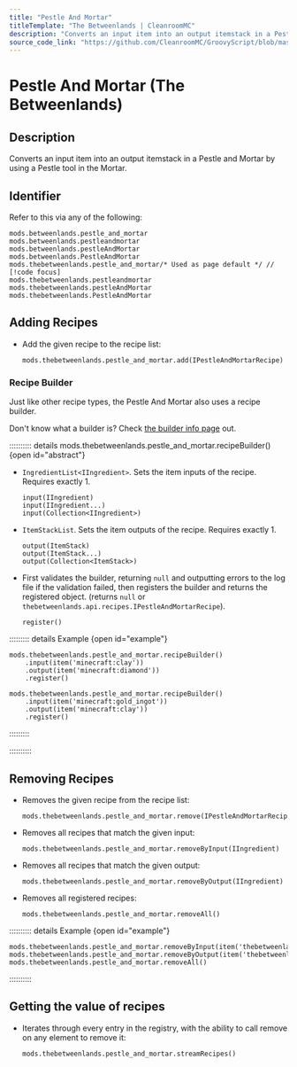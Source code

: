 ```yaml
---
title: "Pestle And Mortar"
titleTemplate: "The Betweenlands | CleanroomMC"
description: "Converts an input item into an output itemstack in a Pestle and Mortar by using a Pestle tool in the Mortar."
source_code_link: "https://github.com/CleanroomMC/GroovyScript/blob/master/src/main/java/com/cleanroommc/groovyscript/compat/mods/betweenlands/PestleAndMortar.java"
---
```


# Pestle And Mortar (The Betweenlands)

## Description

Converts an input item into an output itemstack in a Pestle and Mortar by using a Pestle tool in the Mortar.

## Identifier

Refer to this via any of the following:

```groovy:no-line-numbers {5}
mods.betweenlands.pestle_and_mortar
mods.betweenlands.pestleandmortar
mods.betweenlands.pestleAndMortar
mods.betweenlands.PestleAndMortar
mods.thebetweenlands.pestle_and_mortar/* Used as page default */ // [!code focus]
mods.thebetweenlands.pestleandmortar
mods.thebetweenlands.pestleAndMortar
mods.thebetweenlands.PestleAndMortar
```


## Adding Recipes

- Add the given recipe to the recipe list:

    ```groovy:no-line-numbers
    mods.thebetweenlands.pestle_and_mortar.add(IPestleAndMortarRecipe)
    ```


### Recipe Builder

Just like other recipe types, the Pestle And Mortar also uses a recipe builder.

Don't know what a builder is? Check [the builder info page](../../getting_started/builder.md) out.

:::::::::: details mods.thebetweenlands.pestle_and_mortar.recipeBuilder() {open id="abstract"}
- `IngredientList<IIngredient>`. Sets the item inputs of the recipe. Requires exactly 1.

    ```groovy:no-line-numbers
    input(IIngredient)
    input(IIngredient...)
    input(Collection<IIngredient>)
    ```

- `ItemStackList`. Sets the item outputs of the recipe. Requires exactly 1.

    ```groovy:no-line-numbers
    output(ItemStack)
    output(ItemStack...)
    output(Collection<ItemStack>)
    ```

- First validates the builder, returning `null` and outputting errors to the log file if the validation failed, then registers the builder and returns the registered object. (returns `null` or `thebetweenlands.api.recipes.IPestleAndMortarRecipe`).

    ```groovy:no-line-numbers
    register()
    ```

::::::::: details Example {open id="example"}
```groovy:no-line-numbers
mods.thebetweenlands.pestle_and_mortar.recipeBuilder()
    .input(item('minecraft:clay'))
    .output(item('minecraft:diamond'))
    .register()

mods.thebetweenlands.pestle_and_mortar.recipeBuilder()
    .input(item('minecraft:gold_ingot'))
    .output(item('minecraft:clay'))
    .register()
```

:::::::::

::::::::::

## Removing Recipes

- Removes the given recipe from the recipe list:

    ```groovy:no-line-numbers
    mods.thebetweenlands.pestle_and_mortar.remove(IPestleAndMortarRecipe)
    ```

- Removes all recipes that match the given input:

    ```groovy:no-line-numbers
    mods.thebetweenlands.pestle_and_mortar.removeByInput(IIngredient)
    ```

- Removes all recipes that match the given output:

    ```groovy:no-line-numbers
    mods.thebetweenlands.pestle_and_mortar.removeByOutput(IIngredient)
    ```

- Removes all registered recipes:

    ```groovy:no-line-numbers
    mods.thebetweenlands.pestle_and_mortar.removeAll()
    ```

:::::::::: details Example {open id="example"}
```groovy:no-line-numbers
mods.thebetweenlands.pestle_and_mortar.removeByInput(item('thebetweenlands:limestone'))
mods.thebetweenlands.pestle_and_mortar.removeByOutput(item('thebetweenlands:fish_bait'))
mods.thebetweenlands.pestle_and_mortar.removeAll()
```

::::::::::

## Getting the value of recipes

- Iterates through every entry in the registry, with the ability to call remove on any element to remove it:

    ```groovy:no-line-numbers
    mods.thebetweenlands.pestle_and_mortar.streamRecipes()
    ```
